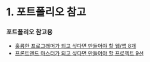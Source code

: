 # 1. 포트폴리오 참고

### 포트폴리오 참고용
- [훌륭한 프로그래머가 되고 싶다면 만들어야 할 웹/앱 8개](https://tagilog.tistory.com/579)
- [프론트엔드 마스터가 되고 싶다면 만들어야 할 프로젝트 9선](https://tagilog.tistory.com/582?fbclid=IwAR0z2IQPvu_okcuNXgdfsQzANnZDKwAvB4A-NnDGTiJykTcqX1Y7WcMldw8)